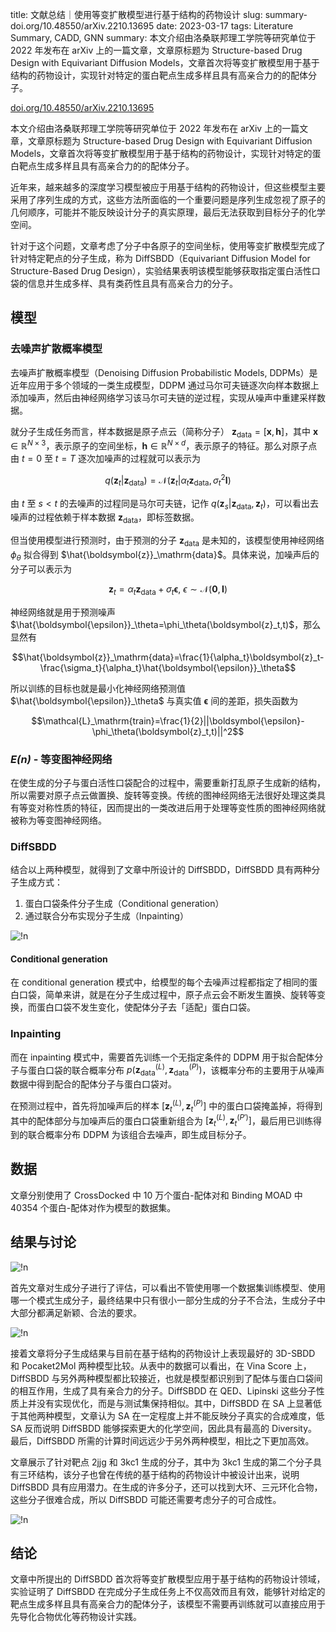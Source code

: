 title: 文献总结｜使用等变扩散模型进行基于结构的药物设计
slug: summary-doi.org/10.48550/arXiv.2210.13695
date: 2023-03-17
tags: Literature Summary, CADD, GNN
summary: 本文介绍由洛桑联邦理工学院等研究单位于 2022 年发布在 arXiv 上的一篇文章，文章原标题为 Structure-based Drug Design with Equivariant Diffusion Models，文章首次将等变扩散模型用于基于结构的药物设计，实现针对特定的蛋白靶点生成多样且具有高亲合力的的配体分子。

<i class="fa fa-external-link"></i> [doi.org/10.48550/arXiv.2210.13695](https://doi.org/10.48550/arXiv.2210.13695)

本文介绍由洛桑联邦理工学院等研究单位于 2022 年发布在 arXiv 上的一篇文章，文章原标题为 Structure-based Drug Design with Equivariant Diffusion Models，文章首次将等变扩散模型用于基于结构的药物设计，实现针对特定的蛋白靶点生成多样且具有高亲合力的的配体分子。

近年来，越来越多的深度学习模型被应于用基于结构的药物设计，但这些模型主要采用了序列生成的方式，这些方法所面临的一个重要问题是序列生成忽视了原子的几何顺序，可能并不能反映设计分子的真实原理，最后无法获取到目标分子的化学空间。

针对于这个问题，文章考虑了分子中各原子的空间坐标，使用等变扩散模型完成了针对特定靶点的分子生成，称为 DiffSBDD（Equivariant Diffusion Model
for Structure-Based Drug Design），实验结果表明该模型能够获取指定蛋白活性口袋的信息并生成多样、具有类药性且具有高亲合力的分子。

## 模型

### 去噪声扩散概率模型

去噪声扩散概率模型（Denoising Diffusion Probabilistic Models, DDPMs）是近年应用于多个领域的一类生成模型，DDPM 通过马尔可夫链逐次向样本数据上添加噪声，然后由神经网络学习该马尔可夫链的逆过程，实现从噪声中重建采样数据。

就分子生成任务而言，样本数据是原子点云（简称分子） $\boldsymbol{z}_\mathrm{data}=[\boldsymbol{x},\boldsymbol{h}]$，其中 $\boldsymbol{x}\in\mathbb{R}^{N\times3}$，表示原子的空间坐标，$\boldsymbol{h}\in\mathbb{R}^{N\times d}$，表示原子的特征。那么对原子点由 $t=0$ 至 $t=T$ 逐次加噪声的过程就可以表示为

$$q(\boldsymbol{z}_t|\boldsymbol{z}_\mathrm{data})=\mathcal{N}(\boldsymbol{z}_t|\alpha_t\boldsymbol{z}_\mathrm{data},\sigma^2_t\boldsymbol{I})$$

由 $t$ 至 $s<t$ 的去噪声的过程同是马尔可夫链，记作 $q(\boldsymbol{z}_s|\boldsymbol{z}_\mathrm{data},\boldsymbol{z}_t)$，可以看出去噪声的过程依赖于样本数据 $\boldsymbol{z}_\mathrm{data}$，即标签数据。

但当使用模型进行预测时，由于预测的分子 $\boldsymbol{z}_\mathrm{data}$ 是未知的，该模型使用神经网络 $\phi_\theta$ 拟合得到 $\hat{\boldsymbol{z}}_\mathrm{data}$。具体来说，加噪声后的分子可以表示为

$$\boldsymbol{z}_t=\alpha_t\boldsymbol{z}_\mathrm{data}+\sigma_t\boldsymbol{\epsilon},\ \epsilon\sim\mathcal{N}(\boldsymbol{0},\boldsymbol{I})$$

神经网络就是用于预测噪声 $\hat{\boldsymbol{\epsilon}}_\theta=\phi_\theta(\boldsymbol{z}_t,t)$，那么显然有

$$\hat{\boldsymbol{z}}_\mathrm{data}=\frac{1}{\alpha_t}\boldsymbol{z}_t-\frac{\sigma_t}{\alpha_t}\hat{\boldsymbol{\epsilon}}_\theta$$

所以训练的目标也就是最小化神经网络预测值 $\hat{\boldsymbol{\epsilon}}_\theta$ 与真实值 $\boldsymbol{\epsilon}$ 间的差距，损失函数为

$$\mathcal{L}_\mathrm{train}=\frac{1}{2}||\boldsymbol{\epsilon}-\phi_\theta(\boldsymbol{z}_t,t)||^2$$

### *E(n)* - 等变图神经网络

在使生成的分子与蛋白活性口袋配合的过程中，需要重新打乱原子生成新的结构，所以需要对原子点云做置换、旋转等变换。传统的图神经网络无法很好处理这类具有等变对称性质的特征，因而提出的一类改进后用于处理等变性质的图神经网络就被称为等变图神经网络。

### DiffSBDD

结合以上两种模型，就得到了文章中所设计的 DiffSBDD，DiffSBDD 具有两种分子生成方式：

1. 蛋白口袋条件分子生成（Conditional generation）
2. 通过联合分布实现分子生成（Inpainting）

![!n](https://storage.live.com/items/4D18B16B8E0B1EDB!8663?authkey=ALYpzW-ZQ_VBXTU)

#### Conditional generation

在 conditional generation 模式中，给模型的每个去噪声过程都指定了相同的蛋白口袋，简单来讲，就是在分子生成过程中，原子点云会不断发生置换、旋转等变换，而蛋白口袋不发生变化，使配体分子去「适配」蛋白口袋。

### Inpainting

而在 inpainting 模式中，需要首先训练一个无指定条件的 DDPM 用于拟合配体分子与蛋白口袋的联合概率分布 $p(\boldsymbol{z}^{(L)}_\mathrm{data},\boldsymbol{z}^{(P)}_\mathrm{data})$，该概率分布的主要用于从噪声数据中得到配合的配体分子与蛋白口袋对。

在预测过程中，首先将加噪声后的样本 $[\boldsymbol{z}^{(L)}_t,\boldsymbol{z}^{(P)}_t]$ 中的蛋白口袋掩盖掉，将得到其中的配体部分与加噪声后的蛋白口袋重新组合为 $[\boldsymbol{z}^{(L)}_t,\boldsymbol{z}^{(P')}_t]$，最后用已训练得到的联合概率分布 DDPM 为该组合去噪声，即生成目标分子。

## 数据

文章分别使用了 CrossDocked 中 10 万个蛋白-配体对和 Binding MOAD 中 40354 个蛋白-配体对作为模型的数据集。

## 结果与讨论

![!n](https://storage.live.com/items/4D18B16B8E0B1EDB!8664?authkey=ALYpzW-ZQ_VBXTU)

首先文章对生成分子进行了评估，可以看出不管使用哪一个数据集训练模型、使用哪一个模式生成分子，最终结果中只有很小一部分生成的分子不合法，生成分子中大部分都满足新颖、合法的要求。

![!n](https://storage.live.com/items/4D18B16B8E0B1EDB!8665?authkey=ALYpzW-ZQ_VBXTU)

接着文章将分子生成结果与目前在基于结构的药物设计上表现最好的 3D-SBDD 和 Pocaket2Mol 两种模型比较。从表中的数据可以看出，在 Vina Score 上，DiffSBDD 与另外两种模型都比较接近，也就是模型都识别到了配体与蛋白口袋间的相互作用，生成了具有亲合力的分子。DiffSBDD 在 QED、Lipinski 这些分子性质上并没有实现优化，而是与测试集保持相似。其中，DiffSBDD 在 SA 上显著低于其他两种模型，文章认为 SA 在一定程度上并不能反映分子真实的合成难度，低 SA 反而说明 DiffSBDD 能够探索更大的化学空间，因此具有最高的 Diversity。最后，DiffSBDD 所需的计算时间远远少于另外两种模型，相比之下更加高效。

文章展示了针对靶点 2jjg 和 3kc1 生成的分子，其中为 3kc1 生成的第二个分子具有三环结构，该分子也曾在传统的基于结构的药物设计中被设计出来，说明 DiffSBDD 具有应用潜力。在生成的许多分子，还可以找到大环、三元环化合物，这些分子很难合成，所以 DiffSBDD 可能还需要考虑分子的可合成性。

![!n](https://storage.live.com/items/4D18B16B8E0B1EDB!8667?authkey=ALYpzW-ZQ_VBXTU)

## 结论

文章中所提出的 DiffSBDD 首次将等变扩散模型应用于基于结构的药物设计领域，实验证明了 DiffSBDD 在完成分子生成任务上不仅高效而且有效，能够针对给定的靶点生成多样且具有高亲合力的配体分子，该模型不需要再训练就可以直接应用于先导化合物优化等药物设计实践。